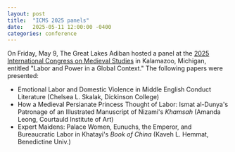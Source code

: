 ```yaml
---
layout: post
title:  "ICMS 2025 panels"
date:   2025-05-11 12:00:00 -0400
categories: conference
---
```


On Friday, May 9, The Great Lakes Adiban hosted a panel at the [2025 International Congress on Medieval Studies](http://www.wmich.edu/medievalcongress/) in Kalamazoo, Michigan, entitled "Labor and Power in a Global Context." The following papers were presented:

- Emotional Labor and Domestic Violence in Middle English Conduct Literature (Chelsea L. Skalak, Dickinson College)
- How a Medieval Persianate Princess Thought of Labor: Ismat al-Dunya's Patronage  of an Illustrated Manuscript of Nizami's *Khamsah* (Amanda Leong, Courtauld Institute of Art)
- Expert Maidens: Palace Women, Eunuchs, the Emperor, and Bureaucratic Labor in Khatayi's *Book of China* (Kaveh L. Hemmat, Benedictine Univ.)
